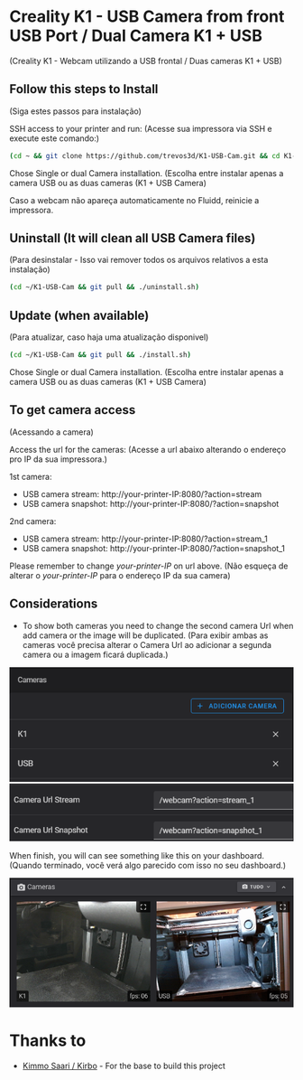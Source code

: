 # Creality K1 - USB Camera from front USB Port / Dual Camera K1 + USB
(Creality K1 - Webcam utilizando a USB frontal / Duas cameras K1 + USB)

## Follow this steps to Install
(Siga estes passos para instalação)

SSH access to your printer and run:
(Acesse sua impressora via SSH e execute este comando:)
```sh
(cd ~ && git clone https://github.com/trevos3d/K1-USB-Cam.git && cd K1-USB-Cam && chmod +x *.sh && ./install.sh)
```

Chose Single or dual Camera installation.
(Escolha entre instalar apenas a camera USB ou as duas cameras (K1 + USB Camera)

Caso a webcam não apareça automaticamente no Fluidd, reinicie a impressora.

## Uninstall (It will clean all USB Camera files)
(Para desinstalar - Isso vai remover todos os arquivos relativos a esta instalação)

```sh
(cd ~/K1-USB-Cam && git pull && ./uninstall.sh)
```

## Update (when available)
(Para atualizar, caso haja uma atualização disponivel)

```sh
(cd ~/K1-USB-Cam && git pull && ./install.sh)
```
Chose Single or dual Camera installation.
(Escolha entre instalar apenas a camera USB ou as duas cameras (K1 + USB Camera)


## To get camera access
(Acessando a camera)

Access the url for the cameras:
(Acesse a url abaixo alterando o endereço pro IP da sua impressora.)

1st camera:
- USB camera stream: http://your-printer-IP:8080/?action=stream
- USB camera snapshot: http://your-printer-IP:8080/?action=snapshot

2nd camera:
- USB camera stream: http://your-printer-IP:8080/?action=stream_1
- USB camera snapshot: http://your-printer-IP:8080/?action=snapshot_1

Please remember to change *your-printer-IP* on url above.
(Não esqueça de alterar o *your-printer-IP* para o endereço IP da sua camera)


## Considerations
- To show both cameras you need to change the second camera Url when add camera or the image will be duplicated.
(Para exibir ambas as cameras você precisa alterar o Camera Url ao adicionar a segunda camera ou a imagem ficará duplicada.)

![cam-list](./img/cam-list.png)
![add-cam](./img/add-cam.png)

When finish, you will can see something like this on your dashboard.
(Quando terminado, você verá algo parecido com isso no seu dashboard.)

![screenshot](./img/screenshot.png)

# Thanks to

- [Kimmo Saari / Kirbo](https://github.com/Kirbo) - For the base to build this project  